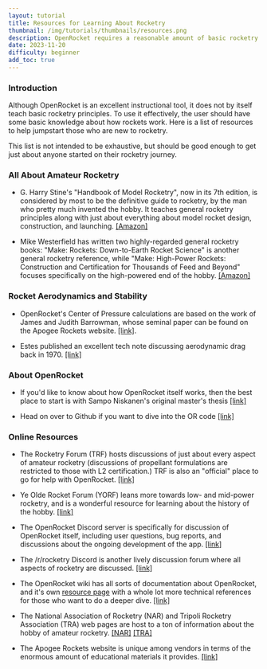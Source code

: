```yaml
---
layout: tutorial
title: Resources for Learning About Rocketry
thumbnail: /img/tutorials/thumbnails/resources.png
description: OpenRocket requires a reasonable amount of basic rocketry knowledge to use it productively.  This tutorial provides a list of resources for those who want to learn.
date: 2023-11-20
difficulty: beginner
add_toc: true
---
```


### Introduction
Although OpenRocket is an excellent instructional tool, it does not by itself teach basic rocketry principles.  To use it effectively, the user should have some basic knowledge about how rockets work.  Here is a list of resources to help jumpstart those who are new to rocketry.

This list is not intended to be exhaustive, but should be good enough to get just about anyone started on their rocketry journey.

### All About Amateur Rocketry

* G. Harry Stine's "Handbook of Model Rocketry", now in its 7th edition, is considered by most to be the definitive guide to rocketry, by the man who pretty much invented the hobby.  It teaches general rocketry principles along with just about everything about model rocket design, construction, and launching.  [[Amazon]](https://www.amazon.com/Handbook-Model-Rocketry-7th-Official/dp/0471472425/)

* Mike Westerfield has written two highly-regarded general rocketry books: "Make: Rockets: Down-to-Earth Rocket Science" is another general rocketry reference, while "Make: High-Power Rockets: Construction and Certification for Thousands of Feed and Beyond" focuses specifically on the high-powered end of the hobby. [[Amazon]](https://www.amazon.com/Model-Rocketry-Handbook-21st-Century/dp/1854862294/)

### Rocket Aerodynamics and Stability

* OpenRocket's Center of Pressure calculations are based on the work of James and Judith Barrowman, whose seminal paper can be found on the Apogee Rockets website. [[link]](https://www.apogeerockets.com/downloads/barrowman_report.pdf).

* Estes published an excellent tech note discussing aerodynamic drag back in 1970. [[link]](/resources/estes_drag.pdf)

### About OpenRocket

* If you'd like to know about how OpenRocket itself works, then the best place to start is with Sampo Niskanen's original master's thesis [[link]](http://openrocket.sourceforge.net/thesis.pdf)

* Head on over to Github if you want to dive into the OR code [[link]](https://github.com/openrocket/openrocket)

### Online Resources

* The Rocketry Forum (TRF) hosts discussions of just about every aspect of amateur rocketry (discussions of propellant formulations are restricted to those with L2 certification.) TRF is also an "official" place to go for help with OpenRocket. [[link]](https://www.rocketryforum.com/)

* Ye Olde Rocket Forum (YORF) leans more towards low- and mid-power rocketry, and is a wonderful resource for learning about the history of the hobby. [[link]](https://oldrocketforum.com)

* The OpenRocket Discord server is specifically for discussion of OpenRocket itself, including user questions, bug reports, and discussions about the ongoing development of the app. [[link]](https://discord.gg/Mrb3dU5raZ)

* The /r/rocketry Discord is another lively discussion forum where all aspects of rocketry are discussed. [[link]](https://discord.com/invite/Ezgs4TGXvx)

* The OpenRocket wiki has all sorts of documentation about OpenRocket, and it's own [resource page](https://wiki.openrocket.info/Resources) with a whole lot more technical references for those who want to do a deeper dive. [[link]](https://wiki.openrocket.info)

* The National Association of Rocketry (NAR) and Tripoli Rocketry Association (TRA) web pages are host to a ton of information about the hobby of amateur rocketry. [[NAR]](https://nar.org/) [[TRA]](https://tripoli.org)

* The Apogee Rockets website is unique among vendors in terms of the enormous amount of educational materials it provides. [[link]](https://www.apogeerockets.com/)
